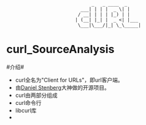                                    _   _ ____  _
                               ___| | | |  _ \| |
                              / __| | | | |_) | |
                             | (__| |_| |  _ <| |___
                              \___|\___/|_| \_\_____|




﻿curl_SourceAnalysis
===================

#介绍#
* curl全名为"Client for URLs"，即url客户端。
* 由[Daniel Stenberg][1]大神做的开源项目。
* curl由两部分组成
 * curl命令行
 * libcurl库
 * 
 [1]: https://github.com/bagder
